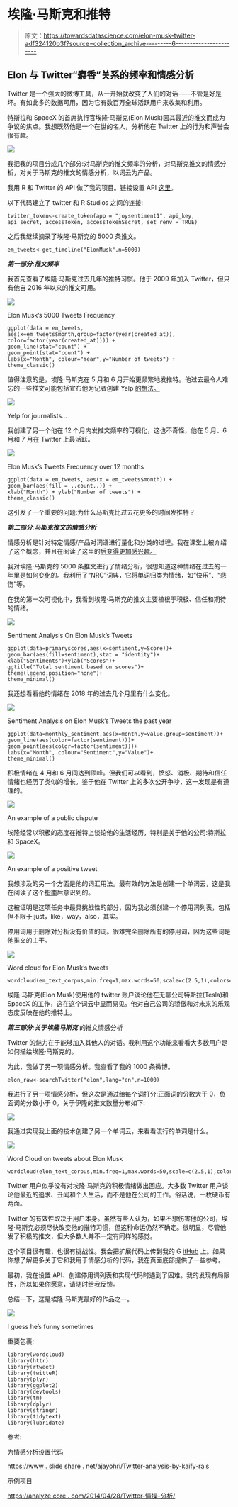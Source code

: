 # 埃隆·马斯克和推特

> 原文：<https://towardsdatascience.com/elon-musk-twitter-adf324120b3f?source=collection_archive---------6----------------------->

## Elon 与 Twitter“麝香”关系的频率和情感分析

Twitter 是一个强大的微博工具，从一开始就改变了人们的对话——不管是好是坏。有如此多的数据可用，因为它有数百万全球活跃用户来收集和利用。

特斯拉和 SpaceX 的首席执行官埃隆·马斯克(Elon Musk)因其最近的推文而成为争议的焦点。我想既然他是一个在世的名人，分析他在 Twitter 上的行为和声誉会很有趣。

![](img/77f7b17f7e7a6a5cb4d537fa9a0e8955.png)

我把我的项目分成几个部分:对马斯克的推文频率的分析，对马斯克推文的情感分析，对关于马斯克的推文的情感分析，以词云为产品。

我用 R 和 Twitter 的 API 做了我的项目。链接设置 API [这里](https://cran.r-project.org/web/packages/rtweet/vignettes/auth.html)。

以下代码建立了 twitter 和 R Studios 之间的连接:

```
twitter_token<-create_token(app = "joysentiment1", api_key, api_secret, accessToken, accessTokenSecret, set_renv = TRUE)
```

之后我继续摘录了埃隆·马斯克的 5000 条推文。

```
em_tweets<-get_timeline("ElonMusk",n=5000)
```

***第一部分:推文频率***

我首先查看了埃隆·马斯克过去几年的推特习惯。他于 2009 年加入 Twitter，但只有他自 2016 年以来的推文可用。

![](img/30005492b512601fe61d2e3ab20d8703.png)

Elon Musk’s 5000 Tweets Frequency

```
ggplot(data = em_tweets,
aes(x=em_tweets$month,group=factor(year(created_at)), color=factor(year(created_at)))) +
geom_line(stat="count") +
geom_point(stat="count") +
labs(x="Month", colour="Year",y="Number of tweets") +
theme_classic()
```

值得注意的是，埃隆·马斯克在 5 月和 6 月开始更频繁地发推特。他过去最令人难忘的一些推文可能包括宣布他为记者创建 Yelp [的想法。](https://techcrunch.com/2018/05/23/elon-musk-has-a-very-bad-idea-for-a-website-rating-journalists/)

![](img/9c3d50aa906c828493a063c51b6a5d69.png)

Yelp for journalists…

我创建了另一个他在 12 个月内发推文频率的可视化，这也不奇怪，他在 5 月、6 月和 7 月在 Twitter 上最活跃。

![](img/327758d68210e8bb2e5f4a6031e874b5.png)

Elon Musk’s Tweets Frequency over 12 months

```
ggplot(data = em_tweets, aes(x = em_tweets$month)) +
geom_bar(aes(fill = ..count..)) +
xlab("Month") + ylab("Number of tweets") +
theme_classic()
```

这引发了一个重要的问题:为什么马斯克比过去花更多的时间发推特？

***第二部分:马斯克推文的情感分析***

情感分析是针对特定情感/产品对词语进行量化和分类的过程。我在课堂上被介绍了这个概念，并且在阅读了这里的[后变得更加感兴趣。](https://www.tidytextmining.com)

我对埃隆·马斯克的 5000 条推文进行了情绪分析，很想知道这种情绪在过去的一年里是如何变化的。我利用了“NRC”词典，它将单词归类为情绪，如“快乐”、“悲伤”等。

在我的第一次可视化中，我看到埃隆·马斯克的推文主要植根于积极、信任和期待的情绪。

![](img/62eb12f75ebebb4fe5b94cdb78024bdb.png)

Sentiment Analysis On Elon Musk’s Tweets

```
ggplot(data=primaryscores,aes(x=sentiment,y=Score))+
geom_bar(aes(fill=sentiment),stat = "identity")+
xlab("Sentiments")+ylab("Scores")+
ggtitle("Total sentiment based on scores")+
theme(legend.position="none")+
theme_minimal()
```

我还想看看他的情绪在 2018 年的过去几个月里有什么变化。

![](img/d427810faa3ca24817657fb2ae4c7ede.png)

Sentiment Analysis on Elon Musk’s Tweets the past year

```
ggplot(data=monthly_sentiment,aes(x=month,y=value,group=sentiment))+
geom_line(aes(color=factor(sentiment)))+
geom_point(aes(color=factor(sentiment)))+
labs(x="Month", colour="Sentiment",y="Value")+
theme_minimal()
```

积极情绪在 4 月和 6 月间达到顶峰。但我们可以看到，愤怒、消极、期待和信任情绪也经历了类似的增长。鉴于他在 Twitter 上的多次公开争吵，这一发现是有道理的。

![](img/646ddc3a7e9f205b7a55e54539e660ea.png)

An example of a public dispute

埃隆经常以积极的态度在推特上谈论他的生活经历，特别是关于他的公司:特斯拉和 SpaceX。

![](img/14ac9c87ce8a52c18e54fe8420652551.png)

An example of a positive tweet

我想涉及的另一个方面是他的词汇用法。最有效的方法是创建一个单词云，这是我在阅读了这个[指南](https://medium.com/@rohitnair_94843/analysis-of-twitter-data-using-r-part-2-word-cloud-dd423af1b2c6)后意识到的。

这被证明是这项任务中最具挑战性的部分，因为我必须创建一个停用词列表，包括但不限于:just，like，way，also，其实。

停用词用于删除对分析没有价值的词。很难完全删除所有的停用词，因为这些词是他推文的主干。

![](img/95181423de3d9b080840093a6312d40f.png)

Word cloud for Elon Musk’s tweets

```
wordcloud(em_text_corpus,min.freq=1,max.words=50,scale=c(2.5,1),colors=brewer.pal(8,"Accent"),random.color=T,random.order=F)
```

埃隆·马斯克(Elon Musk)使用他的 twitter 账户谈论他在无聊公司特斯拉(Tesla)和 SpaceX 的工作，这在这个词云中显而易见。他对自己公司的骄傲和对未来的乐观态度反映在他的推特上。

***第三部分:关于埃隆马斯克*** 的推文情感分析

Twitter 的魅力在于能够加入其他人的对话。我利用这个功能来看看大多数用户是如何描绘埃隆·马斯克的。

为此，我做了另一项情感分析。我查看了我的 1000 条微博。

```
elon_raw<-searchTwitter("elon",lang="en",n=1000)
```

我进行了另一项情感分析，但这次是通过给每个词打分:正面词的分数大于 0，负面词的分数小于 0。关于伊隆的推文数量分布如下:

![](img/11e7b0c56e4c7f0bba446aef168801c7.png)

我通过实现我上面的技术创建了另一个单词云，来看看流行的单词是什么。

![](img/0d3233e1899b2a79c7685ac45fb6937c.png)

Word Cloud on tweets about Elon Musk

```
wordcloud(elon_text_corpus,min.freq=1,max.words=50,scale=c(2.5,1),colors=brewer.pal(8,"Accent"),random.color=T,random.order=F)
```

Twitter 用户似乎没有对埃隆·马斯克的积极情绪做出回应。大多数 Twitter 用户谈论他最近的追求、丑闻和个人生活，而不是他在公司的工作。俗话说，一枚硬币有两面。

Twitter 的有效性取决于用户本身。虽然有些人认为，如果不想伤害他的公司，埃隆·马斯克必须尽快改变他的推特习惯，但这种命运仍然不确定。很明显，尽管他发了积极的推文，但大多数人并不一定有同样的感觉。

这个项目很有趣，也很有挑战性。我会把扩展代码上传到我的 G [itHub](http://GitHub.com/joygraciacia) 上。如果你想了解更多关于它和我用于情感分析的代码，我在页面底部提供了一些参考。

最初，我在设置 API、创建停用词列表和实现代码时遇到了困难。我的发现有局限性，所以如果你愿意，请随时给我反馈。

总结一下，这是埃隆·马斯克最好的作品之一。

![](img/6747badc387e26db3df6d726c1820012.png)

I guess he’s funny sometimes

重要包裹:

```
library(wordcloud)
library(httr)
library(rtweet)
library(twitteR)
library(plyr)
library(ggplot2)
library(devtools)
library(tm)
library(dplyr)
library(stringr)
library(tidytext)
library(lubridate)
```

参考:

为情感分析设置代码

[https://www . slide share . net/ajayohri/Twitter-analysis-by-kaify-rais](https://www.slideshare.net/ajayohri/twitter-analysis-by-kaify-rais)

示例项目

[https://analyze core . com/2014/04/28/Twitter-情操-分析/](https://analyzecore.com/2014/04/28/twitter-sentiment-analysis/)